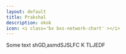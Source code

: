 ```yaml
---
layout: default
title: Prakshal
description: okok
icon: <i class='bx bxs-network-chart' ></i>
---
```

Some text
shGD,asmdSJSLFC K TLJEDF
